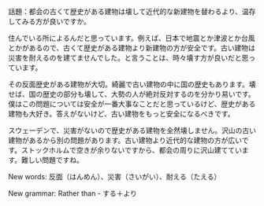 話題：都会の古くて歴史がある建物は壊して近代的な新建物を替わるより、温存してみる方が良いですか。

住んでいる所によるんだと思っています。例えば、日本で地震とか津波とか台風とかがあるので、古くて歴史がある建物より新建物の方が安全です。古い建物は災害を耐えるのを建てませんでした。と言うことは、時々壊す方が良いだと思っています。

その反面歴史がある建物が大切。綺麗で古い建物の中に国の歴史もあります。壊せば、国の歴史の部分も壊して、大勢の人が絶対反対するのを分かり易いです。僕はこの問題については安全が一番大事なことだと思っているけど、歴史がある建物も大好き。答えがないけど、古い建物をもっと安全になるべきです。

スウェーデンで、災害がないので歴史がある建物を全然壊しません。沢山の古い建物があるから別の問題があります。古い建物より近代的な建物の方が広いです。ストックホルムで空きが余りないですから、都会の周りに沢山建てています。難しい問題ですね。

New words:
反面（はんめん）、災害（さいがい）、耐える（たえる）

New grammar:
Rather than - する＋より